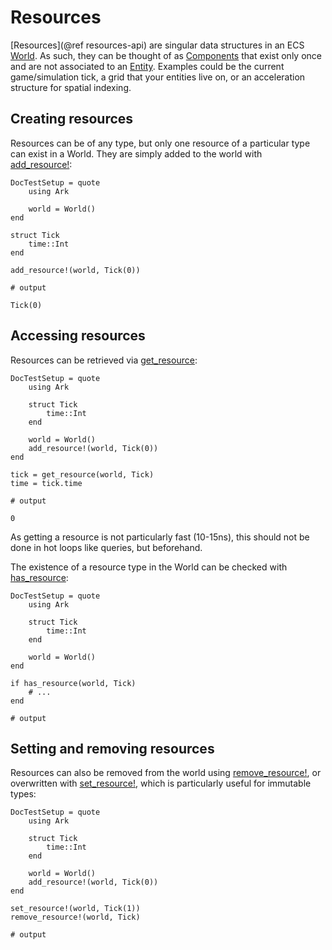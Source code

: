 # Resources

[Resources](@ref resources-api) are singular data structures in an ECS [World](@ref).
As such, they can be thought of as [Components](@ref) that exist only once
and are not associated to an [Entity](@ref).
Examples could be the current game/simulation tick,
a grid that your entities live on, or an acceleration structure for spatial indexing.

## Creating resources

Resources can be of any type, but only one resource of a particular type can exist in a World.
They are simply added to the world with [add_resource!](@ref):

```@meta
DocTestSetup = quote
    using Ark

    world = World()
end
```

```jldoctest; output = false
struct Tick
    time::Int
end

add_resource!(world, Tick(0))

# output

Tick(0)
```

## Accessing resources

Resources can be retrieved via [get_resource](@ref):

```@meta
DocTestSetup = quote
    using Ark
        
    struct Tick
        time::Int
    end

    world = World()
    add_resource!(world, Tick(0))
end
```

```jldoctest; output = false
tick = get_resource(world, Tick)
time = tick.time

# output

0
```

As getting a resource is not particularly fast (10-15ns),
this should not be done in hot loops like queries, but beforehand.

The existence of a resource type in the World can be checked with [has_resource](@ref):

```@meta
DocTestSetup = quote
    using Ark
        
    struct Tick
        time::Int
    end

    world = World()
end
```

```jldoctest; output = false
if has_resource(world, Tick)
    # ...
end

# output

```

## Setting and removing resources

Resources can also be removed from the world using [remove_resource!](@ref),
or overwritten with [set_resource!](@ref), which is particularly useful for immutable types:

```@meta
DocTestSetup = quote
    using Ark
        
    struct Tick
        time::Int
    end

    world = World()
    add_resource!(world, Tick(0))
end
```

```jldoctest; output = false
set_resource!(world, Tick(1))
remove_resource!(world, Tick)

# output

```
